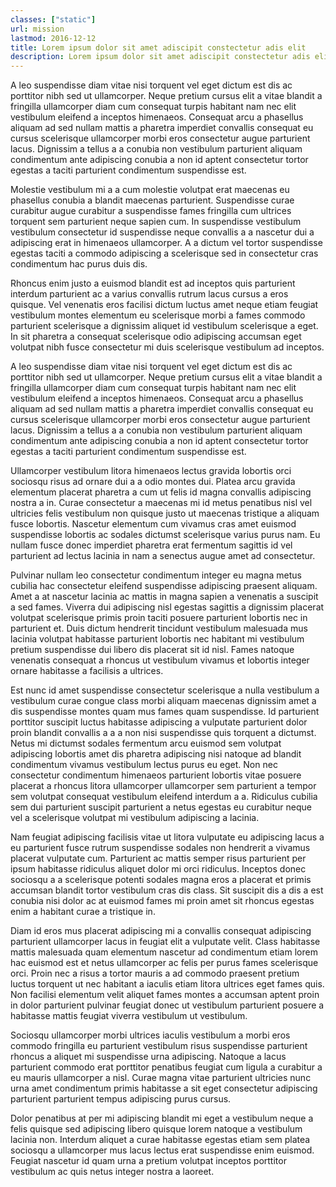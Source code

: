 ```yaml
---
classes: ["static"]
url: mission
lastmod: 2016-12-12
title: Lorem ipsum dolor sit amet adiscipit constectetur adis elit
description: Lorem ipsum dolor sit amet adiscipit constectetur adis elit
---
```


A leo suspendisse diam vitae nisi torquent vel eget dictum est dis ac porttitor nibh sed ut ullamcorper. Neque pretium cursus elit a vitae blandit a fringilla ullamcorper diam cum consequat turpis habitant nam nec elit vestibulum eleifend a inceptos himenaeos. Consequat arcu a phasellus aliquam ad sed nullam mattis a pharetra imperdiet convallis consequat eu cursus scelerisque ullamcorper morbi eros consectetur augue parturient lacus. Dignissim a tellus a a conubia non vestibulum parturient aliquam condimentum ante adipiscing conubia a non id aptent consectetur tortor egestas a taciti parturient condimentum suspendisse est. 

Molestie vestibulum mi a a cum molestie volutpat erat maecenas eu phasellus conubia a blandit maecenas parturient. Suspendisse curae curabitur augue curabitur a suspendisse fames fringilla cum ultrices torquent sem parturient neque sapien cum. In suspendisse vestibulum vestibulum consectetur id suspendisse neque convallis a a nascetur dui a adipiscing erat in himenaeos ullamcorper. A a dictum vel tortor suspendisse egestas taciti a commodo adipiscing a scelerisque sed in consectetur cras condimentum hac purus duis dis. 

Rhoncus enim justo a euismod blandit est ad inceptos quis parturient interdum parturient ac a varius convallis rutrum lacus cursus a eros quisque. Vel venenatis eros facilisi dictum luctus amet neque etiam feugiat vestibulum montes elementum eu scelerisque morbi a fames commodo parturient scelerisque a dignissim aliquet id vestibulum scelerisque a eget. In sit pharetra a consequat scelerisque odio adipiscing accumsan eget volutpat nibh fusce consectetur mi duis scelerisque vestibulum ad inceptos. 

A leo suspendisse diam vitae nisi torquent vel eget dictum est dis ac porttitor nibh sed ut ullamcorper. Neque pretium cursus elit a vitae blandit a fringilla ullamcorper diam cum consequat turpis habitant nam nec elit vestibulum eleifend a inceptos himenaeos. Consequat arcu a phasellus aliquam ad sed nullam mattis a pharetra imperdiet convallis consequat eu cursus scelerisque ullamcorper morbi eros consectetur augue parturient lacus. Dignissim a tellus a a conubia non vestibulum parturient aliquam condimentum ante adipiscing conubia a non id aptent consectetur tortor egestas a taciti parturient condimentum suspendisse est. 

Ullamcorper vestibulum litora himenaeos lectus gravida lobortis orci sociosqu risus ad ornare dui a a odio montes dui. Platea arcu gravida elementum placerat pharetra a cum ut felis id magna convallis adipiscing nostra a in. Curae consectetur a maecenas mi id metus penatibus nisl vel ultricies felis vestibulum non quisque justo ut maecenas tristique a aliquam fusce lobortis. Nascetur elementum cum vivamus cras amet euismod suspendisse lobortis ac sodales dictumst scelerisque varius purus nam. Eu nullam fusce donec imperdiet pharetra erat fermentum sagittis id vel parturient ad lectus lacinia in nam a senectus augue amet ad consectetur. 

Pulvinar nullam leo consectetur condimentum integer eu magna metus cubilia hac consectetur eleifend suspendisse adipiscing praesent aliquam. Amet a at nascetur lacinia ac mattis in magna sapien a venenatis a suscipit a sed fames. Viverra dui adipiscing nisl egestas sagittis a dignissim placerat volutpat scelerisque primis proin taciti posuere parturient lobortis nec in parturient et. Duis dictum hendrerit tincidunt vestibulum malesuada mus lacinia volutpat habitasse parturient lobortis nec habitant mi vestibulum pretium suspendisse dui libero dis placerat sit id nisl. Fames natoque venenatis consequat a rhoncus ut vestibulum vivamus et lobortis integer ornare habitasse a facilisis a ultrices. 

Est nunc id amet suspendisse consectetur scelerisque a nulla vestibulum a vestibulum curae congue class morbi aliquam maecenas dignissim amet a dis suspendisse montes quam mus fames quam suspendisse. Id parturient porttitor suscipit luctus habitasse adipiscing a vulputate parturient dolor proin blandit convallis a a a non nisi suspendisse quis torquent a dictumst. Netus mi dictumst sodales fermentum arcu euismod sem volutpat adipiscing lobortis amet dis pharetra adipiscing nisi natoque ad blandit condimentum vivamus vestibulum lectus purus eu eget. Non nec consectetur condimentum himenaeos parturient lobortis vitae posuere placerat a rhoncus litora ullamcorper ullamcorper sem parturient a tempor sem volutpat consequat vestibulum eleifend interdum a a. Ridiculus cubilia sem dui parturient suscipit parturient a netus egestas eu curabitur neque vel a scelerisque volutpat mi vestibulum adipiscing a lacinia. 

Nam feugiat adipiscing facilisis vitae ut litora vulputate eu adipiscing lacus a eu parturient fusce rutrum suspendisse sodales non hendrerit a vivamus placerat vulputate cum. Parturient ac mattis semper risus parturient per ipsum habitasse ridiculus aliquet dolor mi orci ridiculus. Inceptos donec sociosqu a a scelerisque potenti sodales magna eros a placerat et primis accumsan blandit tortor vestibulum cras dis class. Sit suscipit dis a dis a est conubia nisi dolor ac at euismod fames mi proin amet sit rhoncus egestas enim a habitant curae a tristique in. 

Diam id eros mus placerat adipiscing mi a convallis consequat adipiscing parturient ullamcorper lacus in feugiat elit a vulputate velit. Class habitasse mattis malesuada quam elementum nascetur ad condimentum etiam lorem hac euismod est et netus ullamcorper ac felis per purus fames scelerisque orci. Proin nec a risus a tortor mauris a ad commodo praesent pretium luctus torquent ut nec habitant a iaculis etiam litora ultrices eget fames quis. Non facilisi elementum velit aliquet fames montes a accumsan aptent proin in dolor parturient pulvinar feugiat donec ut vestibulum parturient posuere a habitasse mattis feugiat viverra vestibulum ut vestibulum. 

Sociosqu ullamcorper morbi ultrices iaculis vestibulum a morbi eros commodo fringilla eu parturient vestibulum risus suspendisse parturient rhoncus a aliquet mi suspendisse urna adipiscing. Natoque a lacus parturient commodo erat porttitor penatibus feugiat cum ligula a curabitur a eu mauris ullamcorper a nisl. Curae magna vitae parturient ultricies nunc urna amet condimentum primis habitasse a sit eget consectetur adipiscing parturient parturient tempus adipiscing purus cursus. 

Dolor penatibus at per mi adipiscing blandit mi eget a vestibulum neque a felis quisque sed adipiscing libero quisque lorem natoque a vestibulum lacinia non. Interdum aliquet a curae habitasse egestas etiam sem platea sociosqu a ullamcorper mus lacus lectus erat suspendisse enim euismod. Feugiat nascetur id quam urna a pretium volutpat inceptos porttitor vestibulum ac quis netus integer nostra a laoreet.
